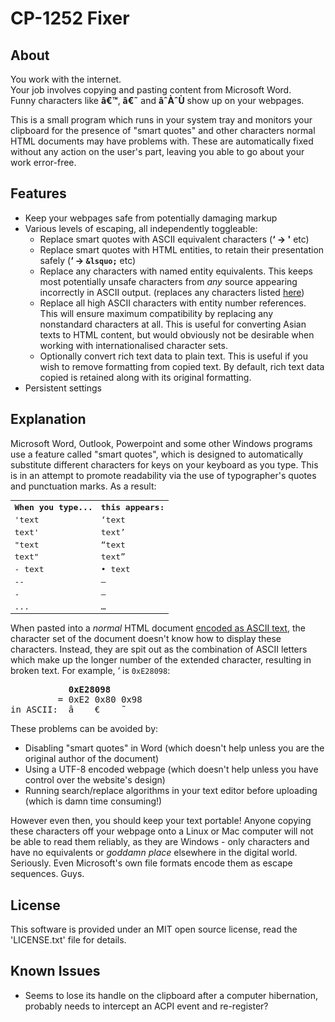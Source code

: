 CP-1252 Fixer
=============

About
-----
You work with the internet.  
Your job involves copying and pasting content from Microsoft Word.  
Funny characters like **&acirc;&euro;&trade;**, **&acirc;&euro;&tilde;** and **&acirc;&circ;&Agrave;&circ;&Ugrave;** show up on your webpages.

This is a small program which runs in your system tray and monitors your clipboard for the presence of "smart quotes" and other characters normal HTML documents may have problems with. These are automatically fixed without any action on the user's part, leaving you able to go about your work error-free.

Features
--------
* Keep your webpages safe from potentially damaging markup
* Various levels of escaping, all independently toggleable:
	* Replace smart quotes with ASCII equivalent characters (**&lsquo; -> '** etc)
	* Replace smart quotes with HTML entities, to retain their presentation safely (**&lsquo; -> `&lsquo;`** etc)
	* Replace any characters with named entity equivalents. This keeps most potentially unsafe characters from *any* source appearing incorrectly in ASCII output. (replaces any characters listed [here](http://www.w3.org/TR/html40/sgml/entities.html))
	* Replace all high ASCII characters with entity number references. This will ensure maximum compatibility by replacing any nonstandard characters at all. This is useful for converting Asian texts to HTML content, but would obviously not be desirable when working with internationalised character sets.
	* Optionally convert rich text data to plain text. This is useful if you wish to remove formatting from copied text. By default, rich text data copied is retained along with its original formatting.
* Persistent settings

Explanation
-----------
Microsoft Word, Outlook, Powerpoint and some other Windows programs use a feature called "smart quotes", which is designed to automatically substitute different characters for keys on your keyboard as you type. This is in an attempt to promote readability via the use of typographer's quotes and punctuation marks. As a result:

<table style="font-family: monospace">
    <tr>
        <th>When you type...</th>
        <th>this appears:</th>
    </tr>
    <tr><td> 'text </td><td> &lsquo;text </td></tr>
    <tr><td> text' </td><td> text&rsquo; </td></tr>
    <tr><td> "text </td><td> &ldquo;text </td></tr>
    <tr><td> text" </td><td> text&rdquo; </td></tr>
    <tr><td> - text </td><td> &bull; text </td></tr>
    <tr><td> -- </td><td> &mdash; </td></tr>
    <tr><td> - </td><td> &ndash; </td></tr>
    <tr><td> ... </td><td> &hellip; </td></tr>
</table>

When pasted into a *normal* HTML document [encoded as ASCII text](http://en.wikipedia.org/wiki/ISO-8859-1#ISO-8859-1), the character set of the document doesn't know how to display these characters. Instead, they are spit out as the combination of ASCII letters which make up the longer number of the extended character, resulting in broken text. For example, &lsquo; is `0xE28098`:

<pre>
           <strong>0xE28098</strong>
         = 0xE2 0x80 0x98
in ASCII:  &acirc;    &euro;    &tilde;
</pre>

These problems can be avoided by:

* Disabling "smart quotes" in Word (which doesn't help unless you are the original author of the document)
* Using a UTF-8 encoded webpage (which doesn't help unless you have control over the website's design)
* Running search/replace algorithms in your text editor before uploading (which is damn time consuming!)

However even then, you should keep your text portable! Anyone copying these characters off your webpage onto a Linux or Mac computer will not be able to read them reliably, as they are Windows - only characters and have no equivalents or *goddamn place* elsewhere in the digital world. Seriously. Even Microsoft's own file formats encode them as escape sequences. Guys.

License
-------
This software is provided under an MIT open source license, read the 'LICENSE.txt' file for details.

Known Issues
------------
* Seems to lose its handle on the clipboard after a computer hibernation, probably needs to intercept an ACPI event and re-register?
